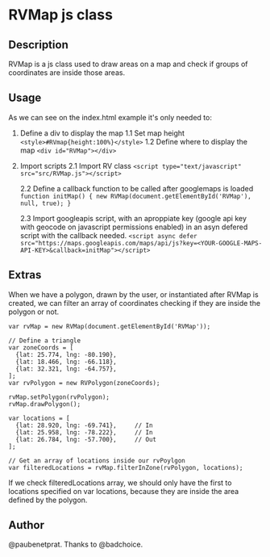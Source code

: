 # RVMap js class #

## Description ##
RVMap is a js class used to draw areas on a map and check if groups of coordinates are inside those areas.

## Usage ##
As we can see on the index.html example it's only needed to:
1. Define a div to display the map
    1.1 Set map height
        `<style>#RVmap{height:100%}</style>`
    1.2 Define where to display the map
        `<div id="RVMap"></div>`

2. Import scripts
    2.1 Import RV class
    `<script type="text/javascript" src="src/RVMap.js"></script>`

    2.2 Define a callback function to be called after googlemaps is loaded
`function initMap() { new RVMap(document.getElementById('RVMap'), null, true); }`

    2.3 Import googleapis script, with an aproppiate key (google api key with geocode on javascript permissions enabled) in an asyn defered script with the callback needed.
`<script async defer src="https://maps.googleapis.com/maps/api/js?key=<YOUR-GOOGLE-MAPS-API-KEY>&callback=initMap"></script>`

## Extras ##
When we have a polygon, drawn by the user, or instantiated after RVMap is created, we can filter an array of coordinates checking if they are inside the polygon or not.

```
var rvMap = new RVMap(document.getElementById('RVMap'));

// Define a triangle
var zoneCoords = [
  {lat: 25.774, lng: -80.190},
  {lat: 18.466, lng: -66.118},
  {lat: 32.321, lng: -64.757},
];
var rvPolygon = new RVPolygon(zoneCoords);

rvMap.setPolygon(rvPolygon);
rvMap.drawPolygon();

var locations = [
  {lat: 28.920, lng: -69.741},     // In
  {lat: 25.958, lng: -78.222},     // In
  {lat: 26.784, lng: -57.700},     // Out
];

// Get an array of locations inside our rvPoylgon
var filteredLocations = rvMap.filterInZone(rvPolygon, locations);
```

If we check filteredLocations array, we should only have the first to locations specified on var locations, because they are inside the area defined by the polygon.

## Author ##
@paubenetprat. Thanks to @badchoice.
